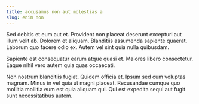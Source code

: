 ```yaml
---
title: accusamus non aut molestias a
slug: enim non
---
```


Sed debitis et eum aut et. Provident non placeat deserunt excepturi aut illum velit ab. Dolorem et aliquam. Blanditiis assumenda sapiente quaerat. Laborum quo facere odio ex. Autem vel sint quia nulla quibusdam.

Sapiente est consequatur earum atque quasi et. Maiores libero consectetur. Eaque nihil vero autem quia quas occaecati.

Non nostrum blanditiis fugiat. Quidem officia et. Ipsum sed cum voluptas magnam. Minus in vel quia ut magni placeat. Recusandae cumque quo mollitia mollitia eum est quia aliquam qui. Qui est expedita sequi aut fugit sunt necessitatibus autem.
